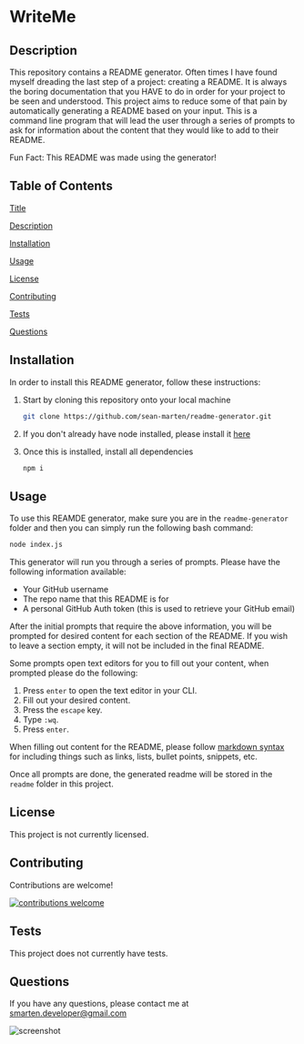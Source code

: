 # WriteMe

## Description

This repository contains a README generator. Often times I have found myself dreading the last step of a project: creating a README. It is always the boring documentation that you HAVE to do in order for your project to be seen and understood. This project aims to reduce some of that pain by automatically generating a README based on your input. This is a command line program that will lead the user through a series of prompts to ask for information about the content that they would like to add to their README.

Fun Fact: This README was made using the generator!

## Table of Contents

[Title](#WriteMe)

[Description](#Description)

[Installation](#Installation)

[Usage](#Usage)

[License](#License)

[Contributing](#Contributing)

[Tests](#Tests)

[Questions](#Questions)

## Installation

In order to install this README generator, follow these instructions:

1. Start by cloning this repository onto your local machine

   ```bash
   git clone https://github.com/sean-marten/readme-generator.git
   ```

2. If you don't already have node installed, please install it [here](https://nodejs.org/en/download/)

3. Once this is installed, install all dependencies
   ```bash
   npm i
   ```

## Usage

To use this REAMDE generator, make sure you are in the `readme-generator` folder and then you can simply run the following bash command:

```bash
node index.js
```

This generator will run you through a series of prompts. Please have the following information available:

* Your GitHub username
* The repo name that this README is for
* A personal GitHub Auth token (this is used to retrieve your GitHub email)

After the initial prompts that require the above information, you will be prompted for desired content for each section of the README. If you wish to leave a section empty, it will not be included in the final README.

Some prompts open text editors for you to fill out your content, when prompted please do the following:

1. Press `enter` to open the text editor in your CLI.
2. Fill out your desired content.
3. Press the `escape` key.
4. Type `:wq`.
5. Press `enter`.

When filling out content for the README, please follow [markdown syntax](https://www.markdownguide.org/basic-syntax/) for including things such as links, lists, bullet points, snippets, etc.

Once all prompts are done, the generated readme will be stored in the `readme` folder in this project.

## License

This project is not currently licensed.

## Contributing

Contributions are welcome!

[![contributions welcome](https://img.shields.io/badge/contributions-welcome-brightgreen.svg?style=flat)](https://github.com/sean-marten/readme-generator/issues)

## Tests

This project does not currently have tests.

## Questions

If you have any questions, please contact me at smarten.developer@gmail.com

![screenshot](https://avatars0.githubusercontent.com/u/63083817?v=4)
